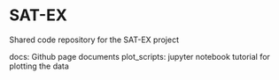 # SAT-EX
Shared code repository for the SAT-EX project

docs: Github page documents
plot_scripts: jupyter notebook tutorial for plotting the data
